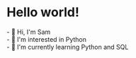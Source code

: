 <h1>Hello world!</h1>

<p>
- 👋 Hi, I'm Sam<br />
- 👀 I'm interested in Python<br />
- 🌱 I'm currently learning Python and SQL
</p>

<!--https://github.com/lsrprntr?tab=repositories-->
